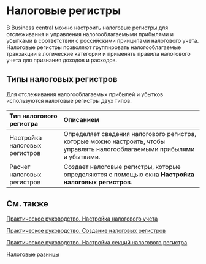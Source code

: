 # Налоговые регистры

В Business central можно настроить налоговые регистры для отслеживания и управления налогооблагаемыми прибылями и убытками в соответствии с российскими принципами налогового учета. Налоговые регистры позволяют группировать налогооблагаемые транзакции в логические категории и применять правила налогового учета для признания доходов и расходов.

 

## Типы налоговых регистров 

Для отслеживания налогооблагаемых прибылей и убытков используются налоговые регистры двух типов.

| Тип налогового регистра       | Описанием                                                    |
| :---------------------------- | :----------------------------------------------------------- |
| Настройка налоговых регистров | Определяет сведения налогового регистра, которые можно настроить, чтобы управлять налогооблагаемыми прибылями и убытками. |
| Расчет налоговых регистров    | Создает налоговые регистры, которые определяются с помощью окна **Настройка налоговых регистров**. |

 

## См. также

[Практическое руководство. Настройка налогового учета](https://github.com/DianaMalina/dynamics365smb-docs/blob/live/business-central/LocalFunctionality/Russia/how-to-set-up-tax-accounting.md)

[Практическое руководство. Создание налоговых регистров](https://github.com/DianaMalina/dynamics365smb-docs/blob/live/business-central/LocalFunctionality/Russia/how-to-create-tax-registers.md)

[Практическое руководство. Настройка секций налогового регистра](https://github.com/DianaMalina/dynamics365smb-docs/blob/live/business-central/LocalFunctionality/Russia/how-to-set-up-tax-register-sections.md)

[Налоговые разницы](https://github.com/DianaMalina/dynamics365smb-docs/blob/live/business-central/LocalFunctionality/Russia/tax-differences.md)
